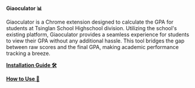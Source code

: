 **Giaoculator 📊**

Giaoculator is a Chrome extension designed to calculate the GPA for students at Tsinglan School Highschool division. Utilizing the school's existing platform, Giaoculator provides a seamless experience for students to view their GPA without any additional hassle. This tool bridges the gap between raw scores and the final GPA, making academic performance tracking a breeze.

[**Installation Guide 🛠️**](https://g2h8ru7041.feishu.cn/docx/Gen9dgQzmoGIDsxNkFNcdR8CnQc)

[**How to Use 📙**](https://g2h8ru7041.feishu.cn/docx/J8Axd0pogoCwCzx0D8FchHZJnah)
